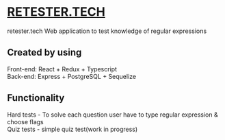 # [RETESTER.TECH](https://www.retester.tech "RETESTER.TECH")
retester.tech
Web application to test knowledge of regular expressions
## Created by using
Front-end: React + Redux + Typescript  
Back-end: Express + PostgreSQL + Sequelize
## Functionality
Hard tests - To solve each question user have to type regular expression & choose flags  
Quiz tests - simple quiz test(work in progress)

